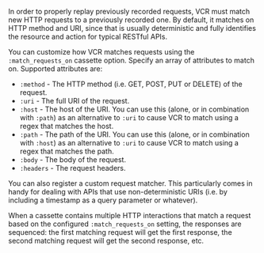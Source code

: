 In order to properly replay previously recorded requests, VCR must match new
HTTP requests to a previously recorded one. By default, it matches on HTTP
method and URI, since that is usually deterministic and fully identifies the
resource and action for typical RESTful APIs.

You can customize how VCR matches requests using the `:match_requests_on` cassette option.
Specify an array of attributes to match on.  Supported attributes are:

  - `:method` - The HTTP method (i.e. GET, POST, PUT or DELETE) of the request.
  - `:uri` - The full URI of the request.
  - `:host` - The host of the URI. You can use this (alone, or in combination
    with `:path`) as an alternative to `:uri` to cause VCR to match using a regex
    that matches the host.
  - `:path` - The path of the URI. You can use this (alone, or in combination
    with `:host`) as an alternative to `:uri` to cause VCR to match using a regex
    that matches the path.
  - `:body` - The body of the request.
  - `:headers` - The request headers.

You can also register a custom request matcher. This particularly comes
in handy for dealing with APIs that use non-deterministic URIs (i.e. by
including a timestamp as a query parameter or whatever).

When a cassette contains multiple HTTP interactions that match a request
based on the configured `:match_requests_on` setting, the responses are
sequenced: the first matching request will get the first response,
the second matching request will get the second response, etc.

